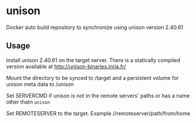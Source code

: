 # unison
Docker auto build repository to synchronize using unison version 2.40.61

## Usage
Install unison 2.40.61 on the target server. There is a statically compiled
version available at http://unison-binaries.inria.fr/

Mount the directory to be synced to /target and a persistent volume for unison
meta data to /unison

Set SERVERCMD if unison is not in the remote servers' paths or has a name other
thatn `unison`

Set REMOTESERVER to the target. Example //remoteserver/path/from/home
